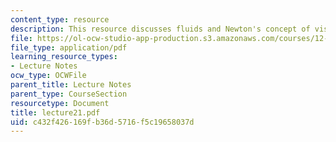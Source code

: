 ```yaml
---
content_type: resource
description: This resource discusses fluids and Newton's concept of viscosity.
file: https://ol-ocw-studio-app-production.s3.amazonaws.com/courses/12-520-geodynamics-fall-2006/c432f426169fb36d5716f5c19658037d_lecture21.pdf
file_type: application/pdf
learning_resource_types:
- Lecture Notes
ocw_type: OCWFile
parent_title: Lecture Notes
parent_type: CourseSection
resourcetype: Document
title: lecture21.pdf
uid: c432f426-169f-b36d-5716-f5c19658037d
---
```

